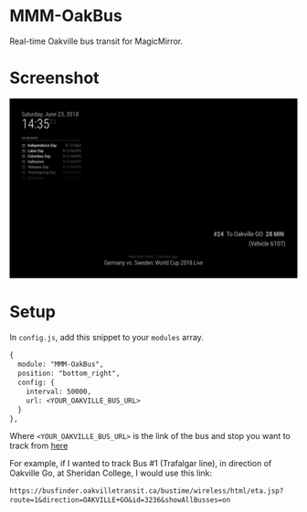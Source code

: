 # MMM-OakBus
Real-time Oakville bus transit for MagicMirror.

# Screenshot
![](screenshot.png)

# Setup
In `config.js`, add this snippet to your `modules` array.

```
{
  module: "MMM-OakBus",
  position: "bottom_right",
  config: {
    interval: 50000,
    url: <YOUR_OAKVILLE_BUS_URL>
  }
},
```

Where `<YOUR_OAKVILLE_BUS_URL>` is the link of the bus and stop you want to track from [here](https://busfinder.oakvilletransit.ca/bustime/wireless/html/home.jsp)

For example, if I wanted to track Bus #1 (Trafalgar line), in direction of Oakville Go, at Sheridan College, I would use this link:

```
https://busfinder.oakvilletransit.ca/bustime/wireless/html/eta.jsp?route=1&direction=OAKVILLE+GO&id=3236&showAllBusses=on
```
